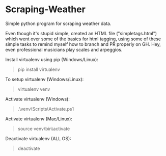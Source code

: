# Scraping-Weather

Simple python program for scraping weather data.

Even though it's stupid simple, created an HTML file ("simpletags.html") which went over some of the basics for html tagging, using some of these simple tasks to remind myself how to branch and PR properly on GH. Hey, even professional musicians play scales and arpeggios.

Install virtualenv using pip (Windows/Linux):

> pip install virtualenv

To setup virtualenv (Windows/Linux):

> virtualenv venv

Activate virtualenv (Windows):

> .\venv\Scripts\Activate.ps1

Activate virtualenv (Mac/Linux):

> source venv\bin\activate

Deactivate virtualenv (ALL OS):

> deactivate
